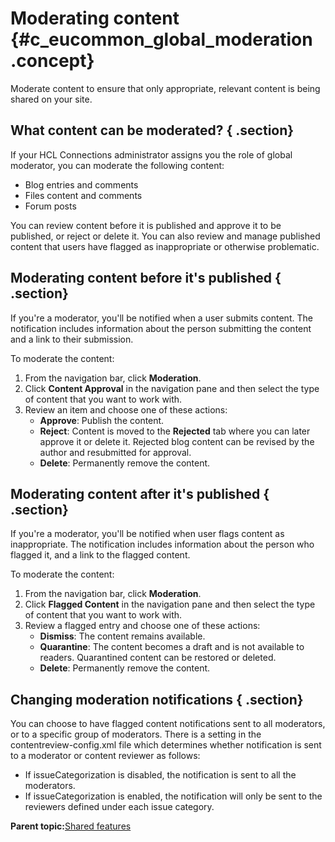 # Moderating content {#c_eucommon_global_moderation .concept}

Moderate content to ensure that only appropriate, relevant content is being shared on your site.

## What content can be moderated? { .section}

If your HCL Connections administrator assigns you the role of global moderator, you can moderate the following content:

-   Blog entries and comments
-   Files content and comments
-   Forum posts

You can review content before it is published and approve it to be published, or reject or delete it. You can also review and manage published content that users have flagged as inappropriate or otherwise problematic.

## Moderating content before it's published { .section}

If you're a moderator, you'll be notified when a user submits content. The notification includes information about the person submitting the content and a link to their submission.

To moderate the content:

1.  From the navigation bar, click **Moderation**.
2.  Click **Content Approval** in the navigation pane and then select the type of content that you want to work with.
3.  Review an item and choose one of these actions:
    -   **Approve**: Publish the content.
    -   **Reject**: Content is moved to the **Rejected** tab where you can later approve it or delete it. Rejected blog content can be revised by the author and resubmitted for approval.
    -   **Delete**: Permanently remove the content.

## Moderating content after it's published { .section}

If you're a moderator, you'll be notified when user flags content as inappropriate. The notification includes information about the person who flagged it, and a link to the flagged content.

To moderate the content:

1.  From the navigation bar, click **Moderation**.
2.  Click **Flagged Content** in the navigation pane and then select the type of content that you want to work with.
3.  Review a flagged entry and choose one of these actions:
    -   **Dismiss**: The content remains available.
    -   **Quarantine**: The content becomes a draft and is not available to readers. Quarantined content can be restored or deleted.
    -   **Delete**: Permanently remove the content.

## Changing moderation notifications { .section}

You can choose to have flagged content notifications sent to all moderators, or to a specific group of moderators. There is a setting in the contentreview-config.xml file which determines whether notification is sent to a moderator or content reviewer as follows:

-   If issueCategorization is disabled, the notification is sent to all the moderators.
-   If issueCategorization is enabled, the notification will only be sent to the reviewers defined under each issue category.

**Parent topic:**[Shared features](../eucommon/c_eucommon_shared_components.md)

